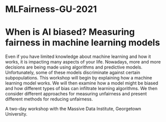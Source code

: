 # MLFairness-GU-2021

# When is AI biased? Measuring fairness in machine learning models

Even if you have limited knowledge about machine learning and how it works, it is impacting many aspects of your life. Nowadays, more and more decisions are being made using algorithms and predictive models. Unfortunately, some of these models discriminate against certain subpopulations. This workshop will begin by explaining how a machine learning model works. We will then examine how a model might be biased and how different types of bias can infiltrate learning algorithms. We then consider different approaches for measuring unfairness and present different methods for reducing unfairness.

A two-day workshop with the Massive Data Institute, Georgetown University.
